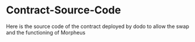 # Contract-Source-Code
Here is the source code of the contract deployed by dodo to allow the swap and the functioning of Morpheus
